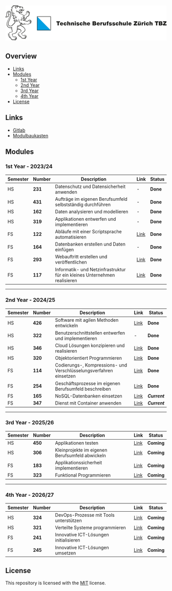 # [![Logo TBZ](/x-resources/logo.svg)](https://tbz.ch)

## Overview

- [Links](#links)
- [Modules](#modules)
  - [1st Year](#1st-year---202324) 
  - [2nd Year](#2nd-year---202425) 
  - [3rd Year](#3rd-year---202526) 
  - [4th Year](#4th-year---202627) 
- [License](#license)

## Links

- [Gitlab](https://gitlab.com/ch-tbz-it/Stud)
- [Modulbaukasten](https://www.modulbaukasten.ch/?d=Informatiker%2Fin-EFZ-Applikationsentwicklung-(ab-2021))

## Modules

### 1st Year - 2023/24

|Semester|Number|Description|Link|Status|
|--------|------|-----------|----|------|
|HS|**231**|Datenschutz und Datensicherheit anwenden|-|**Done**|
|HS|**431**|Aufträge im eigenen Berufsumfeld selbstständig durchführen|-|**Done**|
|HS|**162**|Daten analysieren und modellieren|-|**Done**|
|HS|**319**|Applikationen entwerfen und implementieren|-|**Done**|
|FS|**122**|Abläufe mit einer Scriptsprache automatisieren|[Link](./m122-Bash)|**Done**|
|FS|**164**|Datenbanken erstellen und Daten einfügen|-|**Done**|
|FS|**293**|Webauftritt erstellen und veröffentlichen|[Link](./m293-Html)|**Done**|
|FS|**117**|Informatik- und Netzinfrastruktur für ein kleines Unternehmen realisieren|[Link](./m117-Networks)|**Done**|

---

### 2nd Year - 2024/25

|Semester|Number|Description|Link|Status|
|--------|------|-----------|----|------|
|HS|**426**|Software mit agilen Methoden entwickeln|[Link](./m426-Scrum)|**Done**|
|HS|**322**|Benutzerschnittstellen entwerfen und implementieren|-|**Done**|
|HS|**346**|Cloud Lösungen konzipieren und realisieren|[Link](./m346-Cloud)|**Done**|
|HS|**320**|Objektorientiert Programmieren|[Link](./m320-OOP)|**Done**|
|FS|**114**|Codierungs-, Kompressions- und Verschlüsselungsverfahren einsetzen|[Link](./m114-Encoding-Compression-Encryption)|**Done**|
|FS|**254**|Geschäftsprozesse im eigenen Berufsumfeld beschreiben|[Link](./m254-Business-Processes)|**Done**|
|FS|**165**|NoSQL-Datenbanken einsetzen|[Link](./m165-NoSQL)|***Current***|
|FS|**347**|Dienst mit Container anwenden|[Link](./m347-Container)|***Current***|

---

### 3rd Year - 2025/26

|Semester|Number|Description|Link|Status|
|--------|------|-----------|----|------|
|HS|**450**|Applikationen testen|[Link](./m450-Testing)|**Coming**|
|HS|**306**|Kleinprojekte im eigenen Berufsumfeld abwickeln|[Link](./m306-Projects)|**Coming**|
|FS|**183**|Applikationssicherheit implementieren|[Link](./m183-App-Security)|**Coming**|
|FS|**323**|Funktional Programmieren|[Link](./m323-FP)|**Coming**|

---

### 4th Year - 2026/27

|Semester|Number|Description|Link|Status|
|--------|------|-----------|----|------|
|HS|**324**|DevOps-Prozesse mit Tools unterstützen|[Link](./m324-DevOps)|**Coming**|
|HS|**321**|Verteilte Systeme programmieren|[Link](./m321-Distributed-Systems)|**Coming**|
|FS|**241**|Innovative ICT-Lösungen initialisieren|[Link](./m241-Init-ICT-Solutions)|**Coming**|
|FS|**245**|Innovative ICT-Lösungen umsetzen|[Link](./m245-Impl-ICT-Solutions)|**Coming**|

## License

This repository is licensed with the [MIT](LICENSE) license.

